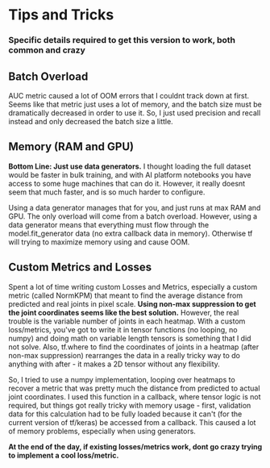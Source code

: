 # Tips and Tricks
### Specific details required to get this version to work, both common and crazy

## Batch Overload
AUC metric caused a lot of OOM errors that I couldnt track down at first. Seems like that metric just uses a lot of memory, and the batch size must be dramatically decreased in order to use it. So, I just used precision and recall instead and only decreased the batch size a little.

## Memory (RAM and GPU)
**Bottom Line: Just use data generators.** I thought loading the full dataset would be faster in bulk training, and with AI platform notebooks you have access to some huge machines that can do it. However, it really doesnt seem that much faster, and is so much harder to configure.

Using a data generator manages that for you, and just runs at max RAM and GPU. The only overload will come from a batch overload. However, using a data generator means that everything must flow through the model.fit_generator data (no extra callback data in memory). Otherwise tf will trying to maximize memory using and cause OOM.

## Custom Metrics and Losses
Spent a lot of time writing custom Losses and Metrics, especially a custom metric (called NormKPM) that meant to find the average distance from predicted and real joints in pixel scale. **Using non-max suppression to get the joint coordinates seems like the best solution.** However, the real trouble is the variable number of joints in each heatmap. With a custom loss/metrics, you've got to write it in tensor functions (no looping, no numpy) and doing math on variable length tensors is something that I did not solve. Also, tf.where to find the coordinates of joints in a heatmap (after non-max suppression) rearranges the data in a really tricky way to do anything with after - it makes a 2D tensor without any flexibility.

So, I tried to use a numpy implementation, looping over heatmaps to recover a metric that was pretty much the distance from predicted to actual joint coordinates. I used this function in a callback, where tensor logic is not required, but things got really tricky with memory usage - first, validation data for this calculation had to be fully loaded because it can't (for the current version of tf/keras) be accessed from a callback. This caused a lot of memory problems, especially when using generators.

**At the end of the day, if existing losses/metrics work, dont go crazy trying to implement a cool loss/metric.**